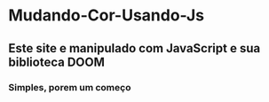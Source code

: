 # Mudando-Cor-Usando-Js
## Este site e manipulado com JavaScript e sua biblioteca DOOM
### Simples, porem um começo
